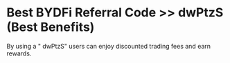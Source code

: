 # Best BYDFi Referral Code >> dwPtzS (Best Benefits)
By using a " dwPtzS" users can enjoy discounted trading fees and earn rewards.
